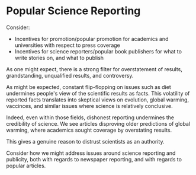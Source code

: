 # Popular Science Reporting

Consider:

* Incentives for promotion/popular promotion for academics and
  universities with respect to press coverage
* Incentives for science reporters/popular book publishers for
  what to write stories on, and what to publish

As one might expect, there is a strong filter for overstatement of
results, grandstanding, unqualified results, and controversy.

As might be expected, constant flip-flopping on issues such as diet
undermines people's view of the scientific results as facts. This
volatility of reported facts translates into skeptical views on
evolution, global warming, vaccinces, and similar issues where science
is relatively conclusive.

Indeed, even within those fields, dishonest reporting undermines the
credibility of science. We see articles disproving older predictions
of global warming, where academics sought coverage by overstating
results.

This gives a genuine reason to distrust scientists as an authority.

Consider how we might address issues around science reporting and
publicity, both with regards to newspaper reporting, and with regards
to popular articles.